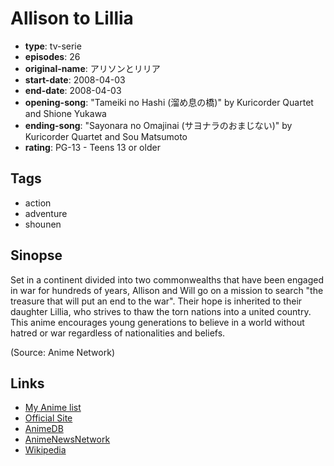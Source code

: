# Allison to Lillia

-   **type**: tv-serie
-   **episodes**: 26
-   **original-name**: アリソンとリリア
-   **start-date**: 2008-04-03
-   **end-date**: 2008-04-03
-   **opening-song**: "Tameiki no Hashi (溜め息の橋)" by Kuricorder Quartet and Shione Yukawa
-   **ending-song**: "Sayonara no Omajinai (サヨナラのおまじない)" by Kuricorder Quartet and Sou Matsumoto
-   **rating**: PG-13 - Teens 13 or older

## Tags

-   action
-   adventure
-   shounen

## Sinopse

Set in a continent divided into two commonwealths that have been engaged in war for hundreds of years, Allison and Will go on a mission to search "the treasure that will put an end to the war". Their hope is inherited to their daughter Lillia, who strives to thaw the torn nations into a united country. This anime encourages young generations to believe in a world without hatred or war regardless of nationalities and beliefs.

(Source: Anime Network)

## Links

-   [My Anime list](https://myanimelist.net/anime/3549/Allison_to_Lillia)
-   [Official Site](http://allison-web.net/)
-   [AnimeDB](http://anidb.info/perl-bin/animedb.pl?show=anime&aid=5569)
-   [AnimeNewsNetwork](http://www.animenewsnetwork.com/encyclopedia/anime.php?id=8988)
-   [Wikipedia](http://en.wikipedia.org/wiki/Allison_&_Lillia)

